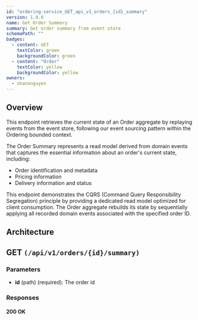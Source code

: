 ```yaml
---
id: "ordering-service_GET_api_v1_orders_{id}_summary"
version: 1.0.0
name: Get Order Summary
summary: Get order summary from event store
schemaPath: ""
badges:
  - content: GET
    textColor: green
    backgroundColor: green
  - content: "Order"
    textColor: yellow
    backgroundColor: yellow
owners:
  - nhanxnguyen
---
```


## Overview

This endpoint retrieves the current state of an Order aggregate by replaying events from the event store, following our event sourcing pattern within the Ordering bounded context.

The Order Summary represents a read model derived from domain events that captures the essential information about an order's current state, including:

- Order identification and metadata
- Pricing information
- Delivery information and status

This endpoint demonstrates the CQRS (Command Query Responsibility Segregation) principle by providing a dedicated read model optimized for client consumption. The Order aggregate rebuilds its state by sequentially applying all recorded domain events associated with the specified order ID.

## Architecture

<NodeGraph />

## GET `(/api/v1/orders/{id}/summary)`

### Parameters

- **id** (path) (required): The order id

### Responses

#### <span className="text-green-500">200 OK</span>

<SchemaViewer file="response-200.json" maxHeight="500" id="response-200" />
